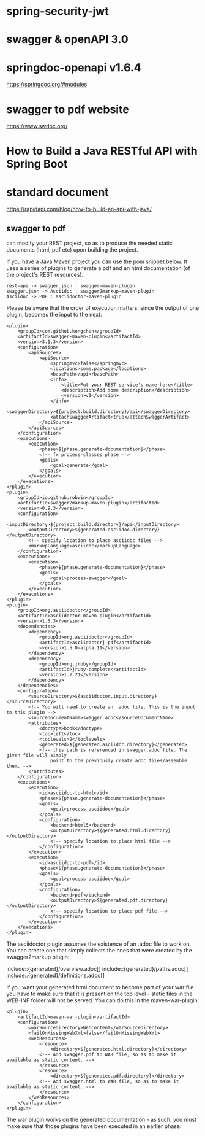 # spring-security-jwt
 

# swagger & openAPI 3.0
# springdoc-openapi v1.6.4
https://springdoc.org/#modules
# swagger to pdf website 
https://www.swdoc.org/


# How to Build a Java RESTful API with Spring Boot
# standard document 
https://rapidapi.com/blog/how-to-build-an-api-with-java/
## swagger to pdf
can modify your REST project, so as to produce the needed static documents (html, pdf etc) upon building the project.

If you have a Java Maven project you can use the pom snippet below. It uses a series of plugins to generate a pdf and an html documentation (of the project's REST resources).

    rest-api -> swagger.json : swagger-maven-plugin
    swagger.json -> Asciidoc : swagger2markup-maven-plugin
    Asciidoc -> PDF : asciidoctor-maven-plugin

Please be aware that the order of execution matters, since the output of one plugin, becomes the input to the next:
```
<plugin>
    <groupId>com.github.kongchen</groupId>
    <artifactId>swagger-maven-plugin</artifactId>
    <version>3.1.3</version>
    <configuration>
        <apiSources>
            <apiSource>
                <springmvc>false</springmvc>
                <locations>some.package</locations>
                <basePath>/api</basePath>
                <info>
                    <title>Put your REST service's name here</title>
                    <description>Add some description</description>
                    <version>v1</version>
                </info>
                <swaggerDirectory>${project.build.directory}/api</swaggerDirectory>
                <attachSwaggerArtifact>true</attachSwaggerArtifact>
            </apiSource>
        </apiSources>
    </configuration>
    <executions>
        <execution>
            <phase>${phase.generate-documentation}</phase>
            <!-- fx process-classes phase -->
            <goals>
                <goal>generate</goal>
            </goals>
        </execution>
    </executions>
</plugin>
<plugin>
    <groupId>io.github.robwin</groupId>
    <artifactId>swagger2markup-maven-plugin</artifactId>
    <version>0.9.3</version>
    <configuration>
        <inputDirectory>${project.build.directory}/api</inputDirectory>
        <outputDirectory>${generated.asciidoc.directory}</outputDirectory>
        <!-- specify location to place asciidoc files -->
        <markupLanguage>asciidoc</markupLanguage>
    </configuration>
    <executions>
        <execution>
            <phase>${phase.generate-documentation}</phase>
            <goals>
                <goal>process-swagger</goal>
            </goals>
        </execution>
    </executions>
</plugin>
<plugin>
    <groupId>org.asciidoctor</groupId>
    <artifactId>asciidoctor-maven-plugin</artifactId>
    <version>1.5.3</version>
    <dependencies>
        <dependency>
            <groupId>org.asciidoctor</groupId>
            <artifactId>asciidoctorj-pdf</artifactId>
            <version>1.5.0-alpha.11</version>
        </dependency>
        <dependency>
            <groupId>org.jruby</groupId>
            <artifactId>jruby-complete</artifactId>
            <version>1.7.21</version>
        </dependency>
    </dependencies>
    <configuration>
        <sourceDirectory>${asciidoctor.input.directory}</sourceDirectory>
        <!-- You will need to create an .adoc file. This is the input to this plugin -->
        <sourceDocumentName>swagger.adoc</sourceDocumentName>
        <attributes>
            <doctype>book</doctype>
            <toc>left</toc>
            <toclevels>2</toclevels>
            <generated>${generated.asciidoc.directory}</generated>
            <!-- this path is referenced in swagger.adoc file. The given file will simply 
                point to the previously create adoc files/assemble them. -->
        </attributes>
    </configuration>
    <executions>
        <execution>
            <id>asciidoc-to-html</id>
            <phase>${phase.generate-documentation}</phase>
            <goals>
                <goal>process-asciidoc</goal>
            </goals>
            <configuration>
                <backend>html5</backend>
                <outputDirectory>${generated.html.directory}</outputDirectory>
                <!-- specify location to place html file -->
            </configuration>
        </execution>
        <execution>
            <id>asciidoc-to-pdf</id>
            <phase>${phase.generate-documentation}</phase>
            <goals>
                <goal>process-asciidoc</goal>
            </goals>
            <configuration>
                <backend>pdf</backend>
                <outputDirectory>${generated.pdf.directory}</outputDirectory>
                <!-- specify location to place pdf file -->
            </configuration>
        </execution>
    </executions>
</plugin>
```

The asciidoctor plugin assumes the existence of an .adoc file to work on. You can create one that simply collects the ones that were created by the swagger2markup plugin:

include::{generated}/overview.adoc[]
include::{generated}/paths.adoc[]
include::{generated}/definitions.adoc[]

If you want your generated html document to become part of your war file you have to make sure that it is present on the top level - static files in the WEB-INF folder will not be served. You can do this in the maven-war-plugin:


```
<plugin>
    <artifactId>maven-war-plugin</artifactId>
    <configuration>
        <warSourceDirectory>WebContent</warSourceDirectory>
        <failOnMissingWebXml>false</failOnMissingWebXml>
        <webResources>
            <resource>
                <directory>${generated.html.directory}</directory>
            <!-- Add swagger.pdf to WAR file, so as to make it available as static content. -->
            </resource>
            <resource>
                <directory>${generated.pdf.directory}</directory>
            <!-- Add swagger.html to WAR file, so as to make it available as static content. -->
            </resource>
        </webResources>
    </configuration>
</plugin>
```

The war plugin works on the generated documentation - as such, you must make sure that those plugins have been executed in an earlier phase.